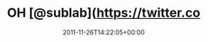 ---
retweeted: false
source: <a href="http://twitter.com/download/android" rel="nofollow">Twitter for Android</a>
entities:
  hashtags: []
  symbols: []
  user_mentions:
  - name: sublab // Leipzig
    screen_name: sublab
    indices:
    - '3'
    - '10'
    id_str: '43881998'
    id: '43881998'
  urls: []
display_text_range:
- '0'
- '88'
favorite_count: '0'
id_str: '140435156937867265'
truncated: false
retweet_count: '0'
id: '140435156937867265'
created_at: Sat Nov 26 14:22:05 +0000 2011
favorited: false
full_text: OH [@sublab](https://twitter.com/sublab) "...ich mache Ruby, wofür ich
  hier ja regelmäßig gedisst werde" -- "ZURECHT!"
lang: de
tags:
- pesos:twitter
date: '2011-11-26T14:22:05+00:00'
src: https://twitter.com/bascht/status/140435156937867265
original_url: https://twitter.com/bascht/status/140435156937867265
type: twitter_tweet
text: OH [@sublab](https://twitter.com/sublab) "...ich mache Ruby, wofür ich hier
  ja regelmäßig gedisst werde" -- "ZURECHT!"
title: OH [@sublab](https://twitter.co

---